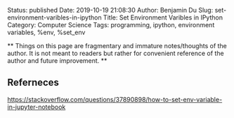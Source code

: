 Status: published
Date: 2019-10-19 21:08:30
Author: Benjamin Du
Slug: set-environment-varibles-in-ipython
Title: Set Environment Varibles in IPython
Category: Computer Science
Tags: programming, ipython, environment variables, %env, %set_env

**
Things on this page are fragmentary and immature notes/thoughts of the author.
It is not meant to readers but rather for convenient reference of the author and future improvement.
**


## Referneces

https://stackoverflow.com/questions/37890898/how-to-set-env-variable-in-jupyter-notebook